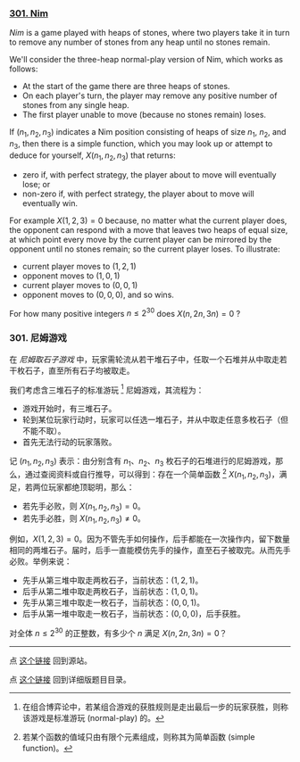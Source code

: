 ### [301. Nim](https://projecteuler.net/problem=301)

*Nim* is a game played with heaps of stones, where two players take it in turn to remove any number of stones from any heap until no stones remain.

We'll consider the three-heap normal-play version of Nim, which works as follows:

- At the start of the game there are three heaps of stones.
- On each player's turn, the player may remove any positive number of stones from any single heap.
- The first player unable to move (because no stones remain) loses.

If $(n_1,n_2,n_3)$ indicates a Nim position consisting of heaps of size $n_1$, $n_2$, and $n_3$, then there is a simple function, which you may look up or attempt to deduce for yourself, $X(n_1,n_2,n_3)$ that returns:

- zero if, with perfect strategy, the player about to move will eventually lose; or
- non-zero if, with perfect strategy, the player about to move will eventually win.

For example $X(1,2,3) = 0$ because, no matter what the current player does, the opponent can respond with a move that leaves two heaps of equal size, at which point every move by the current player can be mirrored by the opponent until no stones remain; so the current player loses. To illustrate:

- current player moves to $(1,2,1)$
- opponent moves to $(1,0,1)$
- current player moves to $(0,0,1)$
- opponent moves to $(0,0,0)$, and so wins.

For how many positive integers $n \le 2^{30}$ does $X(n,2n,3n) = 0$ ?

### 301. 尼姆游戏

在 *尼姆取石子游戏* 中，玩家需轮流从若干堆石子中，任取一个石堆并从中取走若干枚石子，直至所有石子均被取走。

我们考虑含三堆石子的标准游玩 [^1] 尼姆游戏，其流程为：

[^1]: 在组合博弈论中，若某组合游戏的获胜规则是走出最后一步的玩家获胜，则称该游戏是标准游玩 (normal-play) 的。

- 游戏开始时，有三堆石子。
- 轮到某位玩家行动时，玩家可以任选一堆石子，并从中取走任意多枚石子（但不能不取）。
- 首先无法行动的玩家落败。

记 $(n_1,n_2, n_3)$ 表示：由分别含有 $n_1$、$n_2$、$n_3$ 枚石子的石堆进行的尼姆游戏，那么，通过查阅资料或自行推导，可以得到：存在一个简单函数 [^2] $X(n_1, n_2, n_3)$，满足，若两位玩家都绝顶聪明，那么：

[^2]: 若某个函数的值域只由有限个元素组成，则称其为简单函数 (simple function)。

- 若先手必败，则 $X(n_1, n_2, n_3) = 0$。
- 若先手必胜，则 $X(n_1, n_2, n_3) \neq 0$。

例如，$X(1, 2, 3) = 0$。因为不管先手如何操作，后手都能在一次操作内，留下数量相同的两堆石子。届时，后手一直能模仿先手的操作，直至石子被取完。从而先手必败。举例来说：

- 先手从第三堆中取走两枚石子，当前状态：$(1,2,1)$。
- 后手从第二堆中取走两枚石子，当前状态：$(1,0,1)$。
- 先手从第三堆中取走一枚石子，当前状态：$(0,0,1)$。
- 后手从第一堆中取走一枚石子，当前状态：$(0,0,0)$，后手获胜。

对全体 $n \leq 2^{30}$ 的正整数，有多少个 $n$ 满足 $X(n,2n,3n) = 0$？

---

点 [这个链接](https://fsy-juruo.github.io/pe-chinese-translation/) 回到源站。

点 [这个链接](https://fsy-juruo.github.io/pe-chinese-translation/detailed_content_archives.html) 回到详细版题目目录。